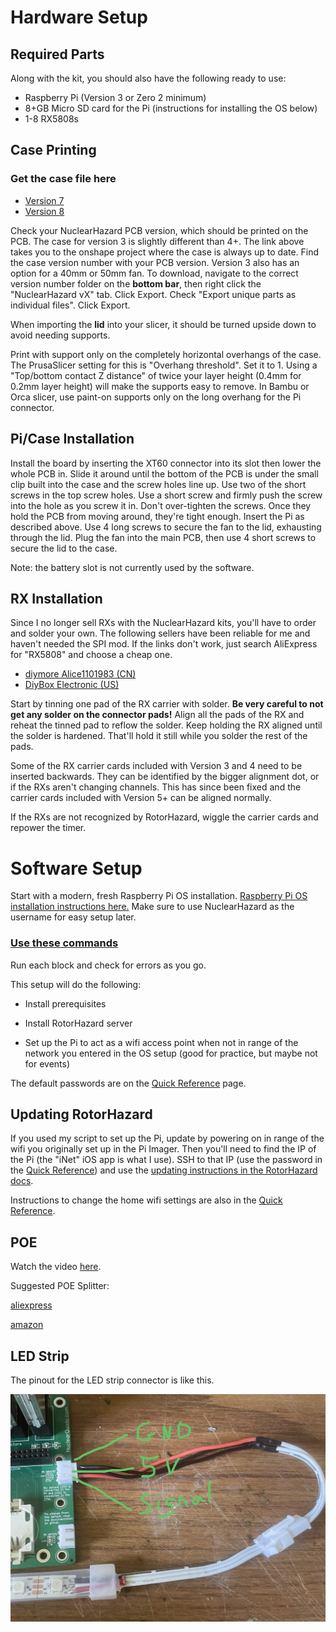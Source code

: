 # Hardware Setup

## Required Parts

Along with the kit, you should also have the following ready to use:
- Raspberry Pi (Version 3 or Zero 2 minimum)
- 8+GB Micro SD card for the Pi (instructions for installing the OS below)
- 1-8 RX5808s

## Case Printing

### Get the case file here
- [Version 7](https://cad.onshape.com/documents/c21f8ac03c166bed0d6faeab/w/4bf3b280307091cb20025cb6/e/8e522757019b78bf199024ba)
- [Version 8](https://cad.onshape.com/documents/c21f8ac03c166bed0d6faeab/w/4bf3b280307091cb20025cb6/e/5fcbd1b7334123f6e5ad0816)

Check your NuclearHazard PCB version, which should be printed on the PCB. The case for version 3 is slightly different than 4+. The link above takes you to the onshape project where the case is always up to date. Find the case version number with your PCB version. Version 3 also has an option for a 40mm or 50mm fan. To download, navigate to the correct version number folder on the **bottom bar**, then right click the "NuclearHazard vX" tab. Click Export. Check "Export unique parts as individual files". Click Export.

When importing the **lid** into your slicer, it should be turned upside down to avoid needing supports.

Print with support only on the completely horizontal overhangs of the case. The PrusaSlicer setting for this is "Overhang threshold". Set it to 1. Using a "Top/bottom contact Z distance" of twice your layer height (0.4mm for 0.2mm layer height) will make the supports easy to remove. In Bambu or Orca slicer, use paint-on supports only on the long overhang for the Pi connector.

## Pi/Case Installation

Install the board by inserting the XT60 connector into its slot then lower the whole PCB in. Slide it around until the bottom of the PCB is under the small clip built into the case and the screw holes line up. Use two of the short screws in the top screw holes. Use a short screw and firmly push the screw into the hole as you screw it in. Don't over-tighten the screws. Once they hold the PCB from moving around, they're tight enough. Insert the Pi as described above. Use 4 long screws to secure the fan to the lid, exhausting through the lid. Plug the fan into the main PCB, then use 4 short screws to secure the lid to the case.

Note: the battery slot is not currently used by the software.

## RX Installation

Since I no longer sell RXs with the NuclearHazard kits, you'll have to order and solder your own. The following sellers have been reliable for me and haven't needed the SPI mod. If the links don't work, just search AliExpress for "RX5808" and choose a cheap one.
- [diymore Alice1101983 (CN)](https://www.aliexpress.us/item/3256807089365797.html)
- [DiyBox Electronic (US)](https://www.ebay.com/itm/115887932678)

Start by tinning one pad of the RX carrier with solder. **Be very careful to not get any solder on the connector pads!** Align all the pads of the RX and reheat the tinned pad to reflow the solder. Keep holding the RX aligned until the solder is hardened. That'll hold it still while you solder the rest of the pads.

Some of the RX carrier cards included with Version 3 and 4 need to be inserted backwards. They can be identified by the bigger alignment dot, or if the RXs aren't changing channels. This has since been fixed and the carrier cards included with Version 5+ can be aligned normally.

If the RXs are not recognized by RotorHazard, wiggle the carrier cards and repower the timer.

# Software Setup

Start with a modern, fresh Raspberry Pi OS installation. [Raspberry Pi OS installation instructions here.](piosinstallation.md) Make sure to use NuclearHazard as the username for easy setup later.

### [Use these commands](pisetup.md)

Run each block and check for errors as you go.

This setup will do the following:

- Install prerequisites

- Install RotorHazard server

- Set up the Pi to act as a wifi access point when not in range of the network you entered in the OS setup (good for practice, but maybe not for events)

The default passwords are on the [Quick Reference](quickreference.md) page.

## Updating RotorHazard

If you used my script to set up the Pi, update by powering on in range of the wifi you originally set up in the Pi Imager. Then you'll need to find the IP of the Pi (the "iNet" iOS app is what I use). SSH to that IP (use the password in the [Quick Reference](quickreference.md)) and use the [updating instructions in the RotorHazard docs](https://github.com/RotorHazard/RotorHazard/blob/main/doc/Software%20Setup.md#updating-an-existing-installation).

Instructions to change the home wifi settings are also in the [Quick Reference](quickreference.md).

## POE

Watch the video [here](https://www.youtube.com/watch?v=APZOm1ioYCY). 

Suggested POE Splitter:

[aliexpress](https://www.aliexpress.us/item/3256804960597428.html)

[amazon](https://www.amazon.com/Splitter-Compliant-Surveillance-5-5x2-1mm-PS5712TG/dp/B08HS4NT13/)

## LED Strip

The pinout for the LED strip connector is like this.

![LED Strip Pinout](images/led.jpg)